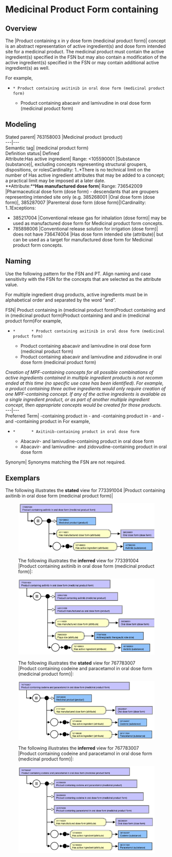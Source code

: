 # Medicinal Product Form containing

## Overview

The |Product containing x in y dose form (medicinal product form)| concept is an abstract representation of active ingredient(s) and dose form intended site for a medicinal product. The medicinal product must contain the active ingredient(s) specified in the FSN but may also contain a modification of the active ingredient(s) specified in the FSN or may contain additional active ingredient(s) as well.

For example,

  *     * Product containing axitinib in oral dose form (medicinal product form)
    * Product containing abacavir and lamivudine in oral dose form (medicinal product form)

## Modeling

Stated parent| 763158003 |Medicinal product (product)  
---|---  
Semantic tag| (medicinal product form)  
Definition status| Defined  
Attribute:Has active ingredient| Range: <105590001 |Substance (substance)|, excluding concepts representing structural groupers, dispositions, or rolesCardinality: 1..*There is no technical limit on the number of Has active ingredient attributes that may be added to a concept; a practical limit may be imposed at a later date.  
**Attribute:****Has manufactured dose form**|  Range: 736542009 |Pharmaceutical dose form (dose form) - descendants that are groupers representing intended site only (e.g. 385268001 |Oral dose form (dose form)|, 385287007 |Parenteral dose form (dose form)|)Cardinality: 1..1Exceptions: 

  * 385217004 |Conventional release gas for inhalation (dose form)| may be used as manufactured dose form for Medicinal product form concepts.
  * 785898006 |Conventional release solution for irrigation (dose form)| does not have 736474004 |Has dose form intended site (attribute)| but can be used as a target for manufactured dose form for Medicinal product form concepts.

  
  
## Naming

Use the following pattern for the FSN and PT. Align naming and case sensitivity with the FSN for the concepts that are selected as the attribute value.

For multiple ingredient drug products, active ingredients must be in alphabetical order and separated by the word “and”.

FSN| Product containing <Active ingredient FSN> in <Manufactured dose form FSN> (medicinal product form)Product containing <Active ingredient FSN> and <Active ingredient FSN> in <Manufactured dose form FSN> (medicinal product form)Product containing <Active ingredient FSN> and <Active ingredient FSN> and <Active ingredient FSN> in <Manufactured dose form FSN> (medicinal product form)For example,

  *     *       * Product containing axitinib in oral dose form (medicinal product form)
      * Product containing abacavir and lamivudine in oral dose form (medicinal product form)
      * Product containing abacavir and lamivudine and zidovudine in oral dose form (medicinal product form)

_Creation of MPF-containing concepts for all possible combinations of active ingredients contained in multiple ingredient products is not recomm ended at this time (no specific use case has been identified). For example, a product containing three active ingredients would only require creation of one MPF-containing concept. If any of the active ingredients is available as a single ingredient product, or as part of another multiple ingredient concept, then appropriate concepts would be created for those products._  
---|---  
Preferred Term| <Active ingredient PT>-containing product in <Manufactured dose form PT><Active ingredient PT>\- and <Active ingredient PT>-containing product in <Manufactured dose form PT><Active ingredient PT>\- and <Active ingredient PT>\- and <Active ingredient PT>-containing product in <Manufactured dose form PT>For example,

  *     *       * Axitinib-containing product in oral dose form
      * Abacavir- and lamivudine-containing product in oral dose form
      * Abacavir- and lamivudine- and zidovudine-containing product in oral dose form

  
Synonym| Synonyms matching the FSN are not required.  
  
## Exemplars

The following illustrates the **stated** view for 773391004 |Product containing axitinib in oral dose form (medicinal product form)|

<figure><img src="images/174690710.png" alt="" title=""><figcaption><p>The following illustrates the <strong>inferred</strong> view for 773391004 |Product containing axitinib in oral dose form (medicinal product form)|:</p></figcaption></figure>

<figure><img src="images/174690704.png" alt="" title=""><figcaption><p>The following illustrates the <strong>stated</strong> view for 767783007 |Product containing codeine and paracetamol in oral dose form (medicinal product form)|:</p></figcaption></figure>

<figure><img src="images/174690706.png" alt="" title=""><figcaption><p>The following illustrates the <strong>inferred</strong> view for 767783007 |Product containing codeine and paracetamol in oral dose form (medicinal product form)|:</p></figcaption></figure>

<figure><img src="images/174690705.png" alt="" title=""></figure>
